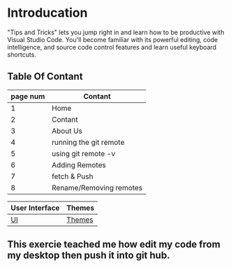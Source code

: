 # Introducation
"Tips and Tricks" lets you jump right in and learn how to be productive with Visual Studio Code. You'll become familiar with its powerful editing, code intelligence, and source code control features and learn useful keyboard shortcuts.

## Table Of Contant
page num| Contant
------------ | -------------
1| Home
2| Contant
3| About Us
4| running the git remote
5| using git remote -v
6| Adding Remotes
7| fetch & Push
8| Rename/Removing remotes


User Interface | Themes
------------ | -------------
[UI](https://code.visualstudio.com/docs/getstarted/userinterface) | [Themes](https://code.visualstudio.com/docs/getstarted/themes)

## This exercie teached me how edit my code from my desktop then push it into git hub.





